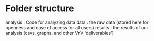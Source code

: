 # Folder structure

analysis : Code for analyzing data
data : the raw data (stored here for openness and ease of access for all users)
results : the results of our analysis (csvs, graphs, and other VnV 'deliverables')
